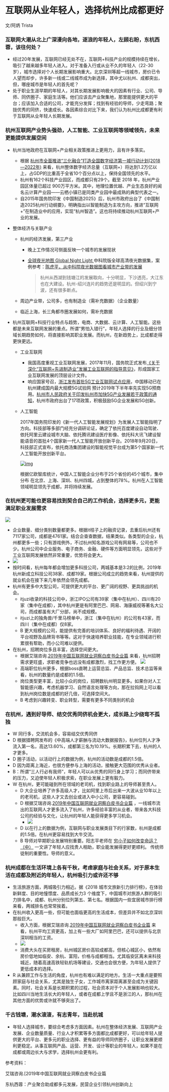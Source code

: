 # 互联网从业年轻人，选择杭州比成都更好

文/阿炳 Trista

### 互联网大潮从北上广深漫向各地，逐浪的年轻人，左顾右盼，东杭西蓉，该往何处？



- 经过20年发展，互联网已经无处不在，互联网+科技产业的规模持续在增长，吸引了越来越多年轻人进入。对于准备入行或从业不久的年轻人（22-30岁），城市选择对个人长期发展影响重大。北京深圳等超一线城市，房价已令人望而却步，许多新一线或二线城市成为新选择，其中尤以杭州、成都突出，但，哪座城市是年轻人的首先呢？
- 处于职业生涯早期的年轻人，对其长期发展影响极大的因素有行业、公司、导师、同侪圈子、家庭生活等。他们应该去产业聚集地，那里能提供更大的平台；应该加入合适的公司，才能充分发挥；找到有经验的导师，少走弯路；聚拢优秀的同侪，快速成长。各因素综合对比下来，我们认为杭州比成都更有利于互联网从业年轻人长期发展。



### 杭州互联网产业势头强劲，人工智能、工业互联网等领域领先，未来更能提供发展空间



- 杭州当地政府在互联网+产业相关政策推进上更用力，且有许多落实。

  - 根据 [杭州市全面推进“三化融合”打造全国数字经济第一城行动计划(2018—2022年)](http://www.hzjxw.gov.cn/hz/web/ShowInfo_File.asp?ID=55728&TypeID=6&FileID=100) 来看，杭州整体数字经济总量（互联网+）将达到1.2万亿以上，占GDP的比重高于全省10个百分点以上，保持全国领先的水平。
  - 杭州有162个科技产业园区，而成都只有29个。截至 2018 年，杭州产业园区体量已超过 900万平方米。其中，地理位置优越、产业生态良好的闻名云计算产业园——云栖小镇已是同类产业园中最成熟的典型代表之一。
  - 自2015年国务院印发《中国制造2025》后，杭州市政府出台了《中国制造2025杭州行动纲要》，明确指出以智能制造为主攻方向，推进“互联网+”在制造业中的应用，实现“杭州智造”。这也将持续推动杭州互联网+产业的发展。

- 整体经济与关联产业

  - 杭州的经济发展，第三产业

    - 晚上工作情况可侧面反映一个城市的发展现状

    - [全球夜光地图 Global Night Light ](http://story.ceode.ac.cn:1809/image/night_light1/)中科院版全球高清夜光数据集，案例参考：[陈虎平，从中科院夜光数据图看城市产业带的发展](https://mp.weixin.qq.com/s/u5nTJp3IN4MFodzozTEE1w)

      > 杭州从西湖到钱塘江的发展取向，十分明显，下沙透亮，大江东也在大建设。杭州-绍兴连片的趋势还是明显的。但绍兴到宁波，还有很多断点。

  - 周边产业带，公司多，也有制造业（需补充数据）（企业数量）

  - 临近上海，长三角都市圈发展如何，需补充数据

- 杭州互联网+科技行业特点与趋势，电商、大数据、云计算、人工智能。这些都是未来互联网发展的重点。所谓“男怕入错行”，年轻人选择的行业及细分领域长期趋势如何，将直接影响其职业发展。而杭州，在新趋势上，比成都走得更快更远。

  - 工业互联网

    - 我国高度重视工业互联网发展，2017年11月，国务院正式发布[《关于深化“互联网+先进制造业”发展工业互联网的指导意见》](http://www.gov.cn/xinwen/2017-11/27/content_5242603.htm)，形成国家工业互联网发展的顶层设计文件。
    - 响应国家号召，[浙江发布首批5G工业互联网试点应用](http://www.xinhuanet.com/info/2019-03/29/c_137932264.htm)，中国移动已在杭州建成国内最大规模5G试验网 预计2019年下半年率先实现5G预商用。[杭州市人民政府关于印发杭州市加快5G产业发展若干政策的通知](http://www.hzjxw.gov.cn/hz/web/ShowInfo_File.asp?ID=58280&TypeID=6&FileID=100)，杭州市政府出台了17项政策，积极鼓励5G企业发展和5G创新。

  - 人工智能

    2017年国务院印发的《新一代人工智能发展规划》为发展人工智能指明了方向。科技部等多部门经充分调研论证，确定了依托百度建设自动驾驶、依托阿里云建设城市大脑、依托腾讯建设医疗影像、依托科大讯飞建设智能语音的首批4个国家新一代人工智能开放创新平台。2018年9月20日，科技部正式宣布，依托商汤集团建设的智能视觉平台成为第5个国家新一代人工智能开放创新平台。

    [![img](https://camo.githubusercontent.com/4dc9f34b9171d4b27736c0596070d54c1f58345e/68747470733a2f2f73322e617831782e636f6d2f323031392f30362f32352f5a5a6b72336e2e706e67)](https://camo.githubusercontent.com/4dc9f34b9171d4b27736c0596070d54c1f58345e/68747470733a2f2f73322e617831782e636f6d2f323031392f30362f32352f5a5a6b72336e2e706e67)

    根据亿欧智库统计，中国人工智能企业分布于25个省份的45个城市，集中分布 在北京、上海、深圳、杭州四城，占到整体的78%。杭州在人工智能领域明显领先于成都，并将持续发展。



### 在杭州更可能也更容易找到契合自己的工作机会，选择更多元，更能满足职业发展需求



![](http://img1.saasruanjian.com/saas/20190625/niHkNXArUePI.png?imageslim)

- 企业数量、细分类别数量都更多。根据it桔子上的融资记录，去重后杭州还有7117家公司，成都是4761家。结合企查查数据，结果类似。各类型的企业，杭州都更多一些；只有游戏例外，不过杭州知名游戏公司有网易等，公司也不少。杭州公司中企业服务、电子商务、金融、硬件等方面明显领先，这些对于工业互联网发展依然非常重要，优势将会更大。
- ![](http://img1.saasruanjian.com/saas/20190625/LU5GDGuhKQlf.png?imageslim)
- 按时间看，杭州每年都会增加更多科技公司，两城基本是3:2的比例，2019年杭州新成立科技公司38家、成都19家。根据公司成立的趋势来看，杭州提供的就业机会在接下来几年依然会领先成都。
- 杭州有更多中大型公司，可提供更大的平台、更广阔的视野、更具挑战的机会。
  - itjuzi收录的科技公司中，浙江IPO公司有39家（集中在杭州）、四川有20家（集中在成都），其中杭州更是有阿里巴巴、网易、海康威视等著名大公司，而成都虽有大厂分部，尚不成规模。
  - itjuzi上的独角兽/千里马榜单中，浙江（集中在杭州）的公司有43家，而四川（集中在成都）仅8家。
  - B 更大规模的公司，能提供有完善的培训体系、良好的福利待遇、开阔的平台视野及品牌背书等等。这对于快速培养职业技能，在专业领域进行积累很有帮助，而小公司难以提供。
- 在杭州，招聘岗位多且丰富，选择空间更大。
  - 根据艾瑞咨询.[2019年中国互联网就业洞察白皮书企业篇](https://github.com/sarsbiker/chengduorhangzhou/blob/master/[人才]2019年中国互联网就业洞察白皮书企业篇.pdf) 来看，杭州招聘需求更旺盛，求职者竞争也远没有成都激烈，找工作更方便。  ![](http://img1.saasruanjian.com/saas/20190626/aLz36ImXwsIC.png?imageslim)
  - 高端职位杭州更多，根据boss直聘上运营总监、产品总监、技术总监等来看，杭州的数量约是成都的1.5倍。
  - 岗位类型更丰富，比较小众的岗位，招聘数杭州明显更多。如果你对人工智能感兴趣，考虑机器学习、自然语言处理等方向，那在拉钩网上可以看到杭州岗位数是成都的好几倍，可选择空间大。
  - B 考虑到兴趣转变、职业转型，需要有更多不同类别的机会



### 在杭州，遇到好导师、结交优秀同侪机会更大，成长路上少绕弯不孤独



-  W 同行多，交流机会多，容易结交优秀同侪
  - D 根据猎聘网发布的《中高端人才薪酬与流动大数据报告》，杭州位列人才净流入第一名，高达13.60%，成都第三名为10.19%。长期积累下去，杭州的人才更多。
  - D 圈子活动，以活动行上的数据为例，杭州的活动数是成都的1.5倍。
  - D 因为距离上海近，也很方便参与上海的活动，接触更大范围的优秀从业者。
  - B：所谓“三人行必有我师”，年轻人可以从优秀的同行身上学习；而同侪带来的压力，又迫使年轻人积极求索，在职业发展上更有毅力。
- W 在杭州，更可能碰到所在领域的老司机，找到职业路上的导师甚至贵人。
  - D 大企业培养了许多高级人才，比如阿里上市后出来一大波从业10年以上的老司机，这些人才又去创业或进入中小公司，更容易碰到。
  - D 根据艾瑞咨询.[2019年中国互联网就业洞察白皮书企业篇](https://github.com/sarsbiker/chengduorhangzhou/blob/master/[人才]2019年中国互联网就业洞察白皮书企业篇.pdf) ，一线城市流出的互联网人才更多流入了杭州，许多经验丰富的从业者，带来各大科技公司的经验与文化，让杭州的年轻人能获得更多学习机会。
    - ![](http://img1.saasruanjian.com/saas/20190626/JmB5IlUNjs4E.png?imageslim)
  - D 以在行上的数据为例，互联网与职业发展类目下的行家数，杭州是成都的1.5倍。在杭州更容易找到大牛交流。
  - B 导师对早期职业发展特别重要。阳志平老师在 [穷小子如何改变命运？（中）](https://www.yangzhiping.com/worksmarter/chapter3/talk002) 一文讲了年轻人应找贵人相助，职业能发展得更好更顺利。 传统师徒制的重要性。导师的意义。



### 杭州成都在生活环境上各有千秋，考虑家庭与社会关系，对于原本生活在成都及附近的年轻人，杭州吸引力或许还不够



- 生活旅游方面，两城吸引力相近。据《2018 城市文旅新引力排行榜》，在体验新鲜度、目的地憧憬度、品质成长力3 个维度下，中国城市对旅游人群的吸引力排名中，成都、杭州分别位列第五、第七名。根据国内一些宜居城市排行榜来看，两城排名也常常挨着。
- 在杭州收入更高一些，但可能也面临更高的生活成本，但差异并不如北京深圳那般巨大。
  - 收入方面，根据艾瑞咨询.[2019年中国互联网就业洞察白皮书企业篇](https://github.com/sarsbiker/chengduorhangzhou/blob/master/[人才]2019年中国互联网就业洞察白皮书企业篇.pdf) 来看，杭州平均工资更高，加上有一些大厂如阿里巴巴，还可以提供与北京深圳相当的工资。
  - ![](http://img1.saasruanjian.com/saas/20190626/tKfkURkhnYJS.png?imageslim)
  - 消费大头在买房租房，杭州城区房价高较成都高，但核心城区小，依然有房价低地如临安、余杭、富阳，价格与成都相当。尤其临安区离未来科技城近，随着高速高铁轻轨机场等建设，交通也会很方便，为年轻人提供了更低成本的选择。
- R 从兼顾工作与生活的角度，杭州也有难以满足的地方。生活一大重点是要照顾家庭与社会关系，尤其是独生子女，工作城市离家距离甚至会成为关键因素。同时，社会关系是长期积累的过程，社会资本对于个人发展影响也较大。比如四川当地生活长大的年轻人，或者在成都上学且不是浙江的人，那杭州在其他方面的优势或许就不够突出了。



### 千古钱塘，潮水滚滚，有志青年，当赴杭城



- 年轻人选择城市，要综合考虑多方面因素。杭州在整体经济发展、互联网产业发展、企业数量质量、行业人才积累等多方面都比成都更好，可以给年轻人提供更大的平台、更多元的职业选择、更有益的导师同侪圈子，让职业发展更顺利更稳定。从事互联网产品、运营、开发、设计等职业的年轻人，如果不是在成都或周边长大与求学，选择杭州会更有利。





参考资料：

艾瑞咨询.[2019年中国互联网就业洞察白皮书企业篇

东杭西蓉：产业聚合助成都多元发展，民营企业引领杭州创新向上
